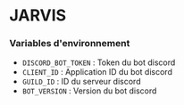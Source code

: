 # JARVIS

### Variables d'environnement

- `DISCORD_BOT_TOKEN` : Token du bot discord
- `CLIENT_ID` : Application ID du bot discord
- `GUILD_ID` : ID du serveur discord
- `BOT_VERSION` : Version du bot discord
